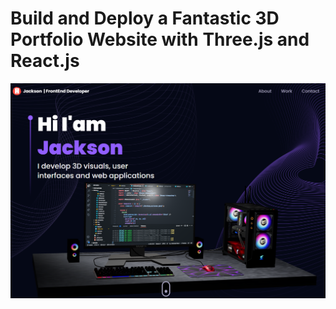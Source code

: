 # Build and Deploy a Fantastic 3D Portfolio Website with Three.js and React.js
![](src/assets/company/1698791501963.png)
